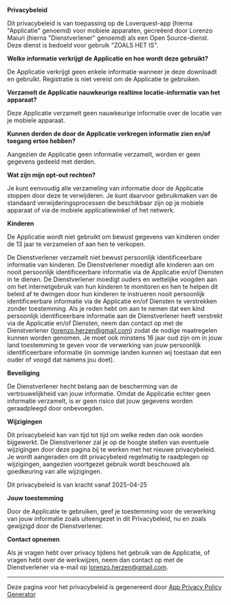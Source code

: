 **Privacybeleid**

Dit privacybeleid is van toepassing op de Loverquest-app (hierna "Applicatie" genoemd) voor mobiele apparaten, gecreëerd door Lorenzo Maiuri (hierna "Dienstverlener" genoemd) als een Open Source-dienst. Deze dienst is bedoeld voor gebruik "ZOALS HET IS".

**Welke informatie verkrijgt de Applicatie en hoe wordt deze gebruikt?**

De Applicatie verkrijgt geen enkele informatie wanneer je deze downloadt en gebruikt. Registratie is niet vereist om de Applicatie te gebruiken.

**Verzamelt de Applicatie nauwkeurige realtime locatie-informatie van het apparaat?**

Deze Applicatie verzamelt geen nauwkeurige informatie over de locatie van je mobiele apparaat.

**Kunnen derden de door de Applicatie verkregen informatie zien en/of toegang ertoe hebben?**

Aangezien de Applicatie geen informatie verzamelt, worden er geen gegevens gedeeld met derden.

**Wat zijn mijn opt-out rechten?**

Je kunt eenvoudig alle verzameling van informatie door de Applicatie stoppen door deze te verwijderen. Je kunt daarvoor gebruikmaken van de standaard verwijderingsprocessen die beschikbaar zijn op je mobiele apparaat of via de mobiele applicatiewinkel of het netwerk.

**Kinderen**

De Applicatie wordt niet gebruikt om bewust gegevens van kinderen onder de 13 jaar te verzamelen of aan hen te verkopen.

De Dienstverlener verzamelt niet bewust persoonlijk identificeerbare informatie van kinderen. De Dienstverlener moedigt alle kinderen aan om nooit persoonlijk identificeerbare informatie via de Applicatie en/of Diensten in te dienen. De Dienstverlener moedigt ouders en wettelijke voogden aan om het internetgebruik van hun kinderen te monitoren en hen te helpen dit beleid af te dwingen door hun kinderen te instrueren nooit persoonlijk identificeerbare informatie via de Applicatie en/of Diensten te verstrekken zonder toestemming. Als je reden hebt om aan te nemen dat een kind persoonlijk identificeerbare informatie aan de Dienstverlener heeft verstrekt via de Applicatie en/of Diensten, neem dan contact op met de Dienstverlener (lorenzo.herzen@gmail.com) zodat de nodige maatregelen kunnen worden genomen. Je moet ook minstens 16 jaar oud zijn om in jouw land toestemming te geven voor de verwerking van jouw persoonlijk identificeerbare informatie (in sommige landen kunnen wij toestaan dat een ouder of voogd dat namens jou doet).

**Beveiliging**

De Dienstverlener hecht belang aan de bescherming van de vertrouwelijkheid van jouw informatie. Omdat de Applicatie echter geen informatie verzamelt, is er geen risico dat jouw gegevens worden geraadpleegd door onbevoegden.

**Wijzigingen**

Dit privacybeleid kan van tijd tot tijd om welke reden dan ook worden bijgewerkt. De Dienstverlener zal je op de hoogte stellen van eventuele wijzigingen door deze pagina bij te werken met het nieuwe privacybeleid. Je wordt aangeraden om dit privacybeleid regelmatig te raadplegen op wijzigingen, aangezien voortgezet gebruik wordt beschouwd als goedkeuring van alle wijzigingen.

Dit privacybeleid is van kracht vanaf 2025-04-25

**Jouw toestemming**

Door de Applicatie te gebruiken, geef je toestemming voor de verwerking van jouw informatie zoals uiteengezet in dit Privacybeleid, nu en zoals gewijzigd door de Dienstverlener.

**Contact opnemen**

Als je vragen hebt over privacy tijdens het gebruik van de Applicatie, of vragen hebt over de werkwijzen, neem dan contact op met de Dienstverlener via e-mail op lorenzo.herzen@gmail.com.

* * *

Deze pagina voor het privacybeleid is gegenereerd door [App Privacy Policy Generator](https://app-privacy-policy-generator.nisrulz.com/)
